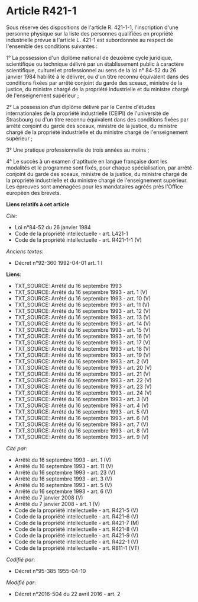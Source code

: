 # Article R421-1

Sous réserve des dispositions de l'article R. 421-1-1, l'inscription d'une personne physique sur la liste des personnes
qualifiées en propriété industrielle prévue à l'article L. 421-1 est subordonnée au respect de l'ensemble des conditions
suivantes : 

1° La possession d'un diplôme national de deuxième cycle juridique, scientifique ou technique délivré par un établissement
public à caractère scientifique, culturel et professionnel au sens de la loi n° 84-52 du 26 janvier 1984 habilité à le
délivrer, ou d'un titre reconnu équivalent dans des conditions fixées par arrêté conjoint du garde des sceaux, ministre de la
justice, du ministre chargé de la propriété industrielle et du ministre chargé de l'enseignement supérieur ; 

2° La possession d'un diplôme délivré par le Centre d'études internationales de la propriété industrielle (CEIPI) de
l'université de Strasbourg ou d'un titre reconnu équivalent dans des conditions fixées par arrêté conjoint du garde des
sceaux, ministre de la justice, du ministre chargé de la propriété industrielle et du ministre chargé de l'enseignement
supérieur ; 

3° Une pratique professionnelle de trois années au moins ; 

4° Le succès à un examen d'aptitude en langue française  dont les modalités et le programme sont fixés, pour chaque
spécialisation, par arrêté conjoint du garde des sceaux, ministre de la justice, du ministre chargé de la propriété
industrielle et du ministre chargé de l'enseignement supérieur. Les épreuves sont aménagées pour les mandataires agréés près
l'Office européen des brevets.

**Liens relatifs à cet article**

_Cite_:

  - Loi n°84-52 du 26 janvier 1984
  - Code de la propriété intellectuelle - art. L421-1
  - Code de la propriété intellectuelle - art. R421-1-1 (V)

_Anciens textes_:

  - Décret n°92-360 1992-04-01 art. 1 I

**Liens**:

  - TXT_SOURCE: Arrêté du 16 septembre 1993
  - TXT_SOURCE: Arrêté du 16 septembre 1993 - art. 1 (V)
  - TXT_SOURCE: Arrêté du 16 septembre 1993 - art. 10 (V)
  - TXT_SOURCE: Arrêté du 16 septembre 1993 - art. 11 (V)
  - TXT_SOURCE: Arrêté du 16 septembre 1993 - art. 12 (V)
  - TXT_SOURCE: Arrêté du 16 septembre 1993 - art. 13 (V)
  - TXT_SOURCE: Arrêté du 16 septembre 1993 - art. 14 (V)
  - TXT_SOURCE: Arrêté du 16 septembre 1993 - art. 15 (V)
  - TXT_SOURCE: Arrêté du 16 septembre 1993 - art. 16 (V)
  - TXT_SOURCE: Arrêté du 16 septembre 1993 - art. 17 (V)
  - TXT_SOURCE: Arrêté du 16 septembre 1993 - art. 18 (V)
  - TXT_SOURCE: Arrêté du 16 septembre 1993 - art. 19 (V)
  - TXT_SOURCE: Arrêté du 16 septembre 1993 - art. 2 (V)
  - TXT_SOURCE: Arrêté du 16 septembre 1993 - art. 20 (V)
  - TXT_SOURCE: Arrêté du 16 septembre 1993 - art. 21 (V)
  - TXT_SOURCE: Arrêté du 16 septembre 1993 - art. 22 (V)
  - TXT_SOURCE: Arrêté du 16 septembre 1993 - art. 23 (V)
  - TXT_SOURCE: Arrêté du 16 septembre 1993 - art. 24 (V)
  - TXT_SOURCE: Arrêté du 16 septembre 1993 - art. 3 (V)
  - TXT_SOURCE: Arrêté du 16 septembre 1993 - art. 4 (V)
  - TXT_SOURCE: Arrêté du 16 septembre 1993 - art. 5 (V)
  - TXT_SOURCE: Arrêté du 16 septembre 1993 - art. 6 (V)
  - TXT_SOURCE: Arrêté du 16 septembre 1993 - art. 7 (V)
  - TXT_SOURCE: Arrêté du 16 septembre 1993 - art. 8 (V)
  - TXT_SOURCE: Arrêté du 16 septembre 1993 - art. 9 (V)

_Cité par_:

  - Arrêté du 16 septembre 1993 - art. 1 (V)
  - Arrêté du 16 septembre 1993 - art. 11 (V)
  - Arrêté du 16 septembre 1993 - art. 23 (V)
  - Arrêté du 16 septembre 1993 - art. 3 (V)
  - Arrêté du 16 septembre 1993 - art. 5 (V)
  - Arrêté du 16 septembre 1993 - art. 6 (V)
  - Arrêté du 7 janvier 2008 (V)
  - Arrêté du 7 janvier 2008 - art. 1 (V)
  - Code de la propriété intellectuelle - art. R421-5 (V)
  - Code de la propriété intellectuelle - art. R421-6 (V)
  - Code de la propriété intellectuelle - art. R421-7 (M)
  - Code de la propriété intellectuelle - art. R421-8 (V)
  - Code de la propriété intellectuelle - art. R421-9 (V)
  - Code de la propriété intellectuelle - art. R422-1 (V)
  - Code de la propriété intellectuelle - art. R811-1 (VT)

_Codifié par_:

  - Décret n°95-385 1955-04-10

_Modifié par_:

  - Décret n°2016-504 du 22 avril 2016 - art. 2
